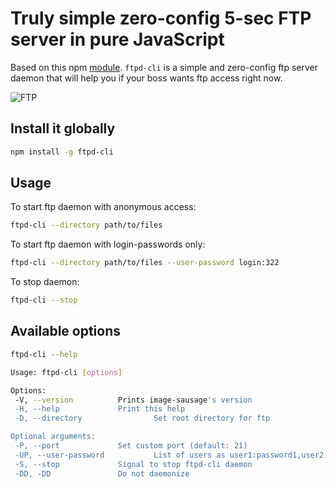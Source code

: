 # Truly simple zero-config 5-sec FTP server in pure JavaScript

Based on this npm [module](https://www.npmjs.com/package/ftpd). `ftpd-cli` is a simple and zero-config ftp server daemon
that will help you if your boss wants ftp access right now.

![FTP](http://technotree.ru/wp-content/uploads/2015/02/ftp_made_simple-main.jpg)

## Install it globally

```bash
npm install -g ftpd-cli
```

## Usage

To start ftp daemon with anonymous access:
```bash
ftpd-cli --directory path/to/files
```

To start ftp daemon with login-passwords only:
```bash
ftpd-cli --directory path/to/files --user-password login:322
```

To stop daemon:
```bash
ftpd-cli --stop
```

## Available options

```bash
ftpd-cli --help
```

```bash
Usage: ftpd-cli [options]

Options:
 -V, --version          Prints image-sausage's version
 -H, --help             Print this help
 -D, --directory                Set root directory for ftp

Optional arguments:
 -P, --port             Set custom port (default: 21)
 -UP, --user-password           List of users as user1:password1,user2:password2 (If not presented anonymous access is enabled)
 -S, --stop             Signal to stop ftpd-cli daemon
 -DD, -DD               Do not daemonize
```